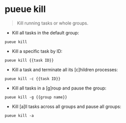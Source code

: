 # pueue kill

> Kill running tasks or whole groups.

- Kill all tasks in the default group:

`pueue kill`

- Kill a specific task by ID:

`pueue kill {{task ID}}`

- Kill a task and terminate all its [c]hildren processes:

`pueue kill -c {{task ID}}`

- Kill all tasks in a [g]roup and pause the group:

`pueue kill -g {{group name}}`

- Kill [a]ll tasks across all groups and pause all groups:

`pueue kill -a`
